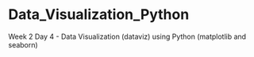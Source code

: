# Data_Visualization_Python
Week 2 Day 4 - Data Visualization (dataviz) using Python (matplotlib and seaborn)
